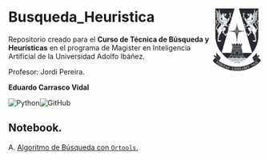 # Busqueda_Heuristica <img src="img/logo.png" align="right" width = "95px"/>
Repositorio creado para el **Curso de Técnica de Búsqueda y Heurísticas** en el programa de Magister en Inteligencia Artificial de la Universidad Adolfo Ibáñez.

Profesor: Jordi Pereira.

**Eduardo Carrasco Vidal**
 
![Python](https://img.shields.io/badge/python-%2314354C.svg)![GitHub](https://img.shields.io/badge/github-%23121011.svg)

## Notebook.

A. [Algoritmo de Búsqueda con `Ortools`.](https://github.com/educarrascov/MIA_BusqHeuristica/blob/main/1.7.%20Enunciado%20(SendMoreMoney)%20Colab.ipynb)

